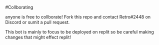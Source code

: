#Collborating

anyone is free to collborate! Fork this repo and contact Retro#2448 on Discord or sumit a pull request.

This bot is mainly to focus to be deployed on replit so be careful making changes that might effect replit!
